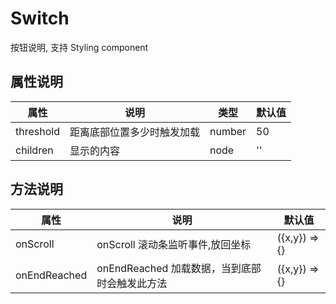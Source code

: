 # Switch

按钮说明, 支持 Styling component

## 属性说明

| 属性      | 说明                       | 类型 | 默认值 |
| --------- | -------------------------- | ---- | ------ |
| threshold | 距离底部位置多少时触发加载 | number   | 50  |
| children  | 显示的内容                 | node | ''     |

## 方法说明

| 属性         | 说明                                          | 默认值        |
| ------------ | --------------------------------------------- | ------------- |
| onScroll     | onScroll 滚动条监听事件,放回坐标              | ({x,y}) => {} |
| onEndReached | onEndReached 加载数据，当到底部时会触发此方法 | ({x,y}) => {} |
